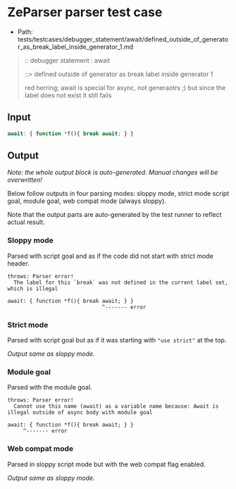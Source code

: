 # ZeParser parser test case

- Path: tests/testcases/debugger_statement/await/defined_outside_of_generator_as_break_label_inside_generator_1.md

> :: debugger statement : await
>
> ::> defined outside of generator as break label inside generator 1
>
> red herring; await is special for async, not generaotrs ;) but since the label does not exist it still fails

## Input

`````js
await: { function *f(){ break await; } }
`````

## Output

_Note: the whole output block is auto-generated. Manual changes will be overwritten!_

Below follow outputs in four parsing modes: sloppy mode, strict mode script goal, module goal, web compat mode (always sloppy).

Note that the output parts are auto-generated by the test runner to reflect actual result.

### Sloppy mode

Parsed with script goal and as if the code did not start with strict mode header.

`````
throws: Parser error!
  The label for this `break` was not defined in the current label set, which is illegal

await: { function *f(){ break await; } }
                              ^------- error
`````

### Strict mode

Parsed with script goal but as if it was starting with `"use strict"` at the top.

_Output same as sloppy mode._

### Module goal

Parsed with the module goal.

`````
throws: Parser error!
  Cannot use this name (await) as a variable name because: Await is illegal outside of async body with module goal

await: { function *f(){ break await; } }
     ^------- error
`````


### Web compat mode

Parsed in sloppy script mode but with the web compat flag enabled.

_Output same as sloppy mode._

